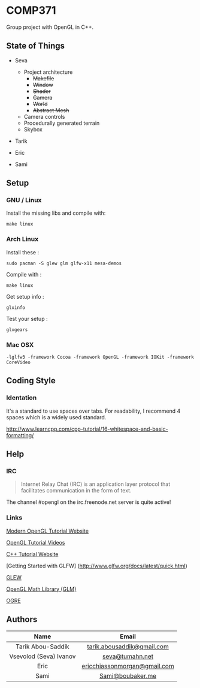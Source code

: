 # COMP371

Group project with OpenGL in C++.

## State of Things

- Seva
    - Project architecture
        - ~~Makefile~~
        - ~~Window~~
        - ~~Shader~~
        - ~~Camera~~
        - ~~World~~
        - ~~Abstract Mesh~~
    - Camera controls
    - Procedurally generated terrain
    - Skybox
    
- Tarik

- Eric

- Sami

## Setup

### GNU / Linux

Install the missing libs and compile with:

    make linux

### Arch Linux

Install these :

    sudo pacman -S glew glm glfw-x11 mesa-demos

Compile with :

    make linux

Get setup info :

    glxinfo

Test your setup :

    glxgears

### Mac OSX

    -lglfw3 -framework Cocoa -framework OpenGL -framework IOKit -framework CoreVideo

## Coding Style

### Identation

It's a standard to use spaces over tabs. For readability, I recommend 4 spaces which is a widely used standard.

http://www.learncpp.com/cpp-tutorial/16-whitespace-and-basic-formatting/

## Help

### IRC

> Internet Relay Chat (IRC) is an application layer protocol that facilitates communication in the form of text.

The channel #opengl on the irc.freenode.net server is quite active!

### Links

[Modern OpenGL Tutorial Website](https://learnopengl.com)

[OpenGL Tutorial Videos](https://www.youtube.com/watch?v=6c1QYZAEP2M&list=PLRwVmtr-pp06qT6ckboaOhnm9FxmzHpbY)

[C++ Tutorial Website](http://www.learncpp.com)

[Getting Started with GLFW] (http://www.glfw.org/docs/latest/quick.html)

[GLEW](http://glew.sourceforge.net)

[OpenGL Math Library (GLM)](http://glm.g-truc.net/0.9.8/index.html)

[OGRE](http://www.ogre3d.org)

## Authors

| Name                   |  Email                     |
|:----------------------:|:-------------------------: |
| Tarik Abou-Saddik      | tarik.abousaddik@gmail.com |
| Vsevolod (Seva) Ivanov | seva@tumahn.net            |
| Eric                   | ericchiassonmorgan@gmail.com|
| Sami					 | Sami@boubaker.me			  |
